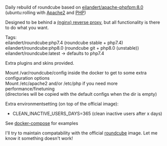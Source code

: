Daily rebuild of roundcube based on [eilandert/apache-phpfpm:8.0](https://hub.docker.com/r/eilandert/apache-phpfpm)
(ubuntu:rolling with [Apache2](https://launchpad.net/~eilander/+archive/ubuntu/apache2) and [PHP](https://launchpad.net/~ondrej/+archive/ubuntu/php))

Designed to be behind a [(nginx) reverse proxy](https://hub.docker.com/r/eilandert/nginx-modsecurity3-pagespeed), but all functionality is there to do what you want.

Tags:<BR>
eilandert/roundcube:php7.4 (roundcube stable + php7.4)<BR>
eilandert/roundcube:php8.0 (roundcube git + php8.0 (unstable))<BR>
eilandert/roundcube:latest -> defaults to php7.4<BR>

Extra plugins and skins provided.

Mount /var/roundcube/config inside the docker to get to some extra configuration options<BR>
Mount /etc/apache2 and/or /etc/php if you need more performance/finetuning<BR>
(directories will be copied with the default configs when the dir is empty)

Extra environmentsetting (on top of the official image):
- CLEAN_INACTIVE_USERS_DAYS=365   (clean inactive users after x days)

See [docker-compose](https://github.com/eilandert/dockerized/blob/master/roundcube/docker-compose.yml) for examples

I'll try to maintain compatability with the official [roundcube](https://hub.docker.com/r/roundcube/roundcubemail) image. Let me know it something doesn't work!
